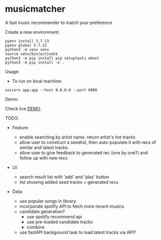 # musicmatcher
A fast music recommender to match your preference

Create a new environment:
```
pyenv install 3.7.13
pyenv global 3.7.13
python3 -m venv venv
source venv/bin/activate
python3 -m pip install pip setuptools wheel
python3 -m pip install -e .
```

Usage:
- To run on local machine: 
```
uvicorn app:app --host 0.0.0.0 --port 8000
```
Demo:

Check live [DEMO](https://musicmatcher21.herokuapp.com/).

TODO:

- Feature:

	- enable searching by artist name, return artist's hot tracks
	- allow user to construct a seedlist, then auto-populate it with recs of similar and latest tracks.
	- allow user to give feedback to generated rec (one by one?) and follow up with new recs
	
- UI:
	- search result list with 'add' and 'play' button
	- list showing added seed tracks + generated recs
	
- Data:
	- use popular songs in library.
	- incorporate spotify API to fetch more recent musics.
	- candidate generation?
		- use spotify recommend api
		- use pre-loaded candidate tracks
		- combine
	- use fastAPI background task to load latest tracks via API?
